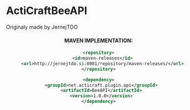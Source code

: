 # ActiCraftBeeAPI
Originaly made by JernejTDO

<article align="center">
<h4>MAVEN IMPLEMENTATION:</h4>

    
```xml
<repository>
   <id>maven-releases</id>
   <url>http://jernejtdo.si:8081/repository/maven-releases/</url>
</repository>
```

```xml
<dependency>
  <groupId>net.acticraft.plugin.api</groupId>
  <artifactId>BeeAPI</artifactId>
  <version>1.0.0</version>
</dependency>
```

    
</article>
